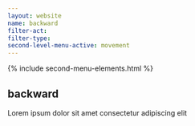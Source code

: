 ```yaml
---
layout: website
name: backward 
filter-act: 
filter-type: 
second-level-menu-active: movement
---
```


{% include second-menu-elements.html %}

<main class="page-content">
  <div class="text-container">
    <h2>backward</h2>
    <p>Lorem ipsum dolor sit amet consectetur adipiscing elit</p>
  </div>
</main>
